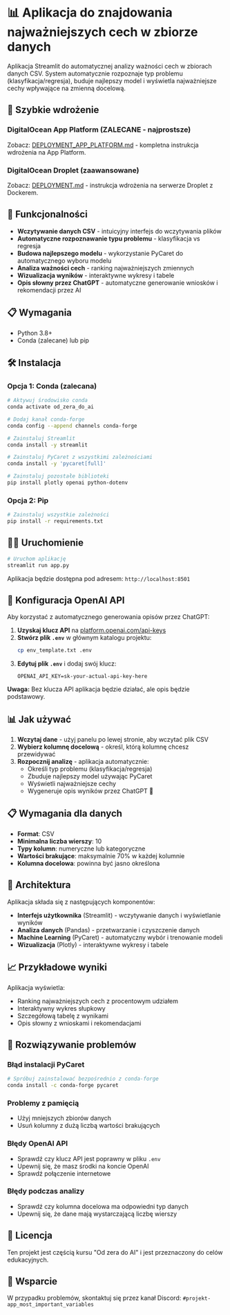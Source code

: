 # 📊 Aplikacja do znajdowania najważniejszych cech w zbiorze danych

Aplikacja Streamlit do automatycznej analizy ważności cech w zbiorach danych CSV. System automatycznie rozpoznaje typ problemu (klasyfikacja/regresja), buduje najlepszy model i wyświetla najważniejsze cechy wpływające na zmienną docelową.

## 🚀 Szybkie wdrożenie

### DigitalOcean App Platform (ZALECANE - najprostsze)
Zobacz: [DEPLOYMENT_APP_PLATFORM.md](DEPLOYMENT_APP_PLATFORM.md) - kompletna instrukcja wdrożenia na App Platform.

### DigitalOcean Droplet (zaawansowane)
Zobacz: [DEPLOYMENT.md](DEPLOYMENT.md) - instrukcja wdrożenia na serwerze Droplet z Dockerem.

## 🚀 Funkcjonalności

- **Wczytywanie danych CSV** - intuicyjny interfejs do wczytywania plików
- **Automatyczne rozpoznawanie typu problemu** - klasyfikacja vs regresja
- **Budowa najlepszego modelu** - wykorzystanie PyCaret do automatycznego wyboru modelu
- **Analiza ważności cech** - ranking najważniejszych zmiennych
- **Wizualizacja wyników** - interaktywne wykresy i tabele
- **Opis słowny przez ChatGPT** - automatyczne generowanie wniosków i rekomendacji przez AI

## 📋 Wymagania

- Python 3.8+
- Conda (zalecane) lub pip

## 🛠️ Instalacja

### Opcja 1: Conda (zalecana)

```bash
# Aktywuj środowisko conda
conda activate od_zera_do_ai

# Dodaj kanał conda-forge
conda config --append channels conda-forge

# Zainstaluj Streamlit
conda install -y streamlit

# Zainstaluj PyCaret z wszystkimi zależnościami
conda install -y 'pycaret[full]'

# Zainstaluj pozostałe biblioteki
pip install plotly openai python-dotenv
```

### Opcja 2: Pip

```bash
# Zainstaluj wszystkie zależności
pip install -r requirements.txt
```

## 🏃‍♂️ Uruchomienie

```bash
# Uruchom aplikację
streamlit run app.py
```

Aplikacja będzie dostępna pod adresem: `http://localhost:8501`

## 🔑 Konfiguracja OpenAI API

Aby korzystać z automatycznego generowania opisów przez ChatGPT:

1. **Uzyskaj klucz API** na [platform.openai.com/api-keys](https://platform.openai.com/api-keys)
2. **Stwórz plik `.env`** w głównym katalogu projektu:
   ```bash
   cp env_template.txt .env
   ```
3. **Edytuj plik `.env`** i dodaj swój klucz:
   ```
   OPENAI_API_KEY=sk-your-actual-api-key-here
   ```

**Uwaga:** Bez klucza API aplikacja będzie działać, ale opis będzie podstawowy.

## 📊 Jak używać

1. **Wczytaj dane** - użyj panelu po lewej stronie, aby wczytać plik CSV
2. **Wybierz kolumnę docelową** - określ, którą kolumnę chcesz przewidywać
3. **Rozpocznij analizę** - aplikacja automatycznie:
   - Określi typ problemu (klasyfikacja/regresja)
   - Zbuduje najlepszy model używając PyCaret
   - Wyświetli najważniejsze cechy
   - Wygeneruje opis wyników przez ChatGPT 🤖

## 📋 Wymagania dla danych

- **Format**: CSV
- **Minimalna liczba wierszy**: 10
- **Typy kolumn**: numeryczne lub kategoryczne
- **Wartości brakujące**: maksymalnie 70% w każdej kolumnie
- **Kolumna docelowa**: powinna być jasno określona

## 🔧 Architektura

Aplikacja składa się z następujących komponentów:

- **Interfejs użytkownika** (Streamlit) - wczytywanie danych i wyświetlanie wyników
- **Analiza danych** (Pandas) - przetwarzanie i czyszczenie danych
- **Machine Learning** (PyCaret) - automatyczny wybór i trenowanie modeli
- **Wizualizacja** (Plotly) - interaktywne wykresy i tabele

## 📈 Przykładowe wyniki

Aplikacja wyświetla:
- Ranking najważniejszych cech z procentowym udziałem
- Interaktywny wykres słupkowy
- Szczegółową tabelę z wynikami
- Opis słowny z wnioskami i rekomendacjami

## 🐛 Rozwiązywanie problemów

### Błąd instalacji PyCaret
```bash
# Spróbuj zainstalować bezpośrednio z conda-forge
conda install -c conda-forge pycaret
```

### Problemy z pamięcią
- Użyj mniejszych zbiorów danych
- Usuń kolumny z dużą liczbą wartości brakujących

### Błędy OpenAI API
- Sprawdź czy klucz API jest poprawny w pliku `.env`
- Upewnij się, że masz środki na koncie OpenAI
- Sprawdź połączenie internetowe

### Błędy podczas analizy
- Sprawdź czy kolumna docelowa ma odpowiedni typ danych
- Upewnij się, że dane mają wystarczającą liczbę wierszy

## 📝 Licencja

Ten projekt jest częścią kursu "Od zera do AI" i jest przeznaczony do celów edukacyjnych.

## 🤝 Wsparcie

W przypadku problemów, skontaktuj się przez kanał Discord: `#projekt-app_most_important_variables`
